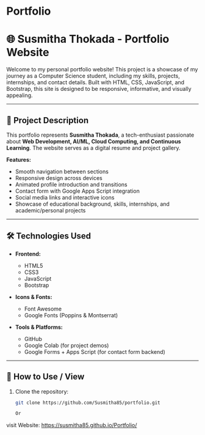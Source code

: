 # Portfolio

# 🌐 Susmitha Thokada - Portfolio Website

Welcome to my personal portfolio website! This project is a showcase of my journey as a Computer Science student, including my skills, projects, internships, and contact details. Built with HTML, CSS, JavaScript, and Bootstrap, this site is designed to be responsive, informative, and visually appealing.

---

## 📌 Project Description

This portfolio represents **Susmitha Thokada**, a tech-enthusiast passionate about **Web Development, AI/ML, Cloud Computing, and Continuous Learning**. The website serves as a digital resume and project gallery.

**Features:**
- Smooth navigation between sections
- Responsive design across devices
- Animated profile introduction and transitions
- Contact form with Google Apps Script integration
- Social media links and interactive icons
- Showcase of educational background, skills, internships, and academic/personal projects

---

## 🛠️ Technologies Used

- **Frontend:**
  - HTML5
  - CSS3
  - JavaScript
  - Bootstrap

- **Icons & Fonts:**
  - Font Awesome
  - Google Fonts (Poppins & Montserrat)

- **Tools & Platforms:**
  - GitHub
  - Google Colab (for project demos)
  - Google Forms + Apps Script (for contact form backend)

---

## 🚀 How to Use / View

1. Clone the repository:
   ```bash
   git clone https://github.com/Susmitha85/portfolio.git

   Or 
visit Website: https://susmitha85.github.io/Portfolio/
